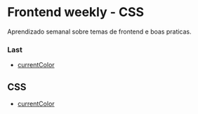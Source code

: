# Frontend weekly - CSS
Aprendizado semanal sobre temas de frontend e boas praticas.

### Last 

- [currentColor](/currentcolor)

## CSS

- [currentColor](/currentcolor)